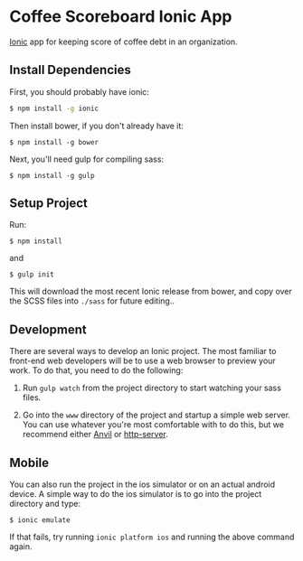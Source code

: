 Coffee Scoreboard Ionic App
=====================

[Ionic](http://ionicframework.com/) app for keeping score of coffee debt in an organization.

## Install Dependencies

First, you should probably have ionic:

```bash
$ npm install -g ionic
```

Then install bower, if you don't already have it:

```
$ npm install -g bower
```

Next, you'll need gulp for compiling sass:

```
$ npm install -g gulp
```

## Setup Project

Run:

```
$ npm install
```

and

```
$ gulp init
```

This will download the most recent Ionic release from bower, and copy over the SCSS files into `./sass` for future editing..

## Development

There are several ways to develop an Ionic project. The most familiar to front-end web developers will be to use a web browser to preview your work. To do that, you need to do the following:

1. Run ```gulp watch``` from the project directory to start watching your sass files.

2. Go into the `www` directory of the project and startup a simple web server. You can use whatever you're most comfortable with to do this, but we recommend either [Anvil](http://anvilformac.com/) or [http-server](https://github.com/nodeapps/http-server).

## Mobile

You can also run the project in the ios simulator or on an actual android device. A simple way to do the ios simulator is to go into the project directory and type:

```
$ ionic emulate
```

If that fails, try running ```ionic platform ios``` and running the above command again.
